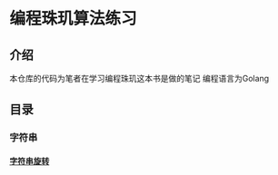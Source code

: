 <!--
 * @Author: your name
 * @Date: 2019-12-02 20:44:46
 * @LastEditTime: 2019-12-03 20:47:21
 * @LastEditors: Please set LastEditors
 * @Description: In User Settings Edit
 * @FilePath: \GoWebf:\mayun\bianchengzhuji\README.md
 -->
# 编程珠玑算法练习

## 介绍
本仓库的代码为笔者在学习编程珠玑这本书是做的笔记
编程语言为Golang

## 目录
### 字符串
#### [字符串旋转](https://gitee.com/yuweiwuyazi/bianchengzhuji/tree/master/tstring)